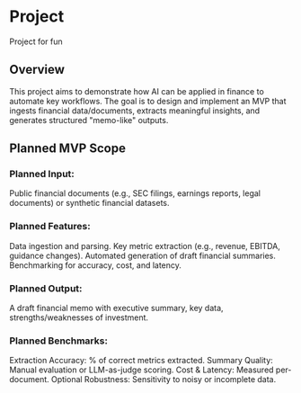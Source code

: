 # Project
Project for fun
## Overview
This project aims to demonstrate how AI can be applied in finance to automate key workflows. The goal is to design and implement an MVP that ingests financial data/documents, extracts meaningful insights, and generates structured "memo-like" outputs.

## Planned MVP Scope
### Planned Input:
Public financial documents (e.g., SEC filings, earnings reports, legal documents) or synthetic financial datasets.

### Planned Features:
Data ingestion and parsing.
Key metric extraction (e.g., revenue, EBITDA, guidance changes).
Automated generation of draft financial summaries.
Benchmarking for accuracy, cost, and latency.

### Planned Output: 
A draft financial memo with executive summary, key data, strengths/weaknesses of investment.

### Planned Benchmarks:
Extraction Accuracy: % of correct metrics extracted.
Summary Quality: Manual evaluation or LLM-as-judge scoring.
Cost & Latency: Measured per-document.
Optional Robustness: Sensitivity to noisy or incomplete data.
